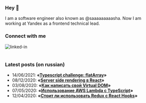 ### Hey 👋

I am a software engineer also known as @saaaaaaaaasha. Now I am working at Yandex as a frontend technical lead.

### Connect with me

[<img align="left" alt="linked-in" src="https://img.shields.io/badge/linkedin-%230077B5.svg?&style=for-the-badge&logo=linkedin&logoColor=white" />](https://www.linkedin.com/in/saaaaaaaaasha/)

<br>
<br>

### Latest posts (on russian)

<!-- BLOG-POST-LIST:START -->
- 14/06/2021: **«[Typescript challenge: flatArray](https://amorgunov.com/posts/2021-06-14-typescript-challenge-flat-array/)»**
- 08/12/2020: **«[Server side rendering в React](https://amorgunov.com/posts/2020-12-08-server-side-rendering-in-react/)»**
- 03/08/2020: **«[Как написать свой Virtual DOM](https://amorgunov.com/posts/2020-08-03-create-own-virtual-dom/)»**
- 07/05/2020: **«[Использование AWS Lambda с TypeScript](https://amorgunov.com/posts/2020-05-07-using-aws-lambda-with-typescript/)»**
- 12/04/2020: **«[Стоит ли использовать Redux с React Hooks](https://amorgunov.com/posts/2020-04-12-use-redux-with-react-hooks/)»**<!-- BLOG-POST-LIST:END -->
